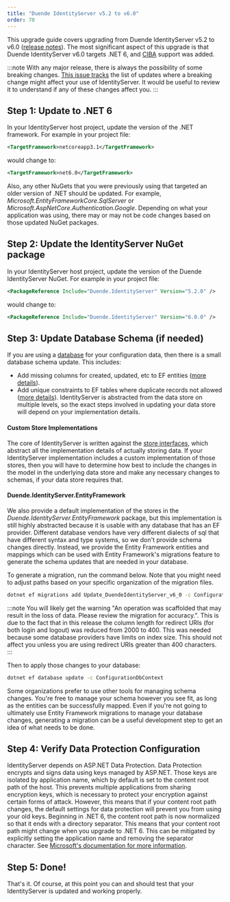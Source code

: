 ```yaml
---
title: "Duende IdentityServer v5.2 to v6.0"
order: 70
---
```


This upgrade guide covers upgrading from Duende IdentityServer v5.2 to v6.0 ([release notes](https://github.com/DuendeSoftware/products/releases/tag/is%2F6.0.0)).
The most significant aspect of this upgrade is that Duende IdentityServer v6.0 targets .NET 6, and [CIBA](../ui/ciba) support was added.

:::note
With any major release, there is always the possibility of some breaking changes.
[This issue tracks](https://github.com/DuendeSoftware/IdentityServer/issues/351) the list of updates where a breaking change might affect your use of IdentityServer. It would be useful to review it to understand if any of these changes affect you.
:::

## Step 1: Update to .NET 6

In your IdentityServer host project, update the version of the .NET framework. 
For example in your project file:

```xml
<TargetFramework>netcoreapp3.1</TargetFramework>
```

would change to: 

```xml
<TargetFramework>net6.0</TargetFramework>
```

Also, any other NuGets that you were previously using that targeted an older version of .NET should be updated.
For example, *Microsoft.EntityFrameworkCore.SqlServer* or *Microsoft.AspNetCore.Authentication.Google*.
Depending on what your application was using, there may or may not be code changes based on those updated NuGet packages. 

## Step 2: Update the IdentityServer NuGet package

In your IdentityServer host project, update the version of the Duende IdentityServer NuGet. 
For example in your project file:

```xml
<PackageReference Include="Duende.IdentityServer" Version="5.2.0" />
```

would change to: 

```xml
<PackageReference Include="Duende.IdentityServer" Version="6.0.0" />
```

## Step 3: Update Database Schema (if needed)

If you are using a [database](../data) for your configuration data, then there is a small database schema update.
This includes:

* Add missing columns for created, updated, etc to EF entities ([more details](https://github.com/DuendeSoftware/IdentityServer/pull/356)).
* Add unique constraints to EF tables where duplicate records not allowed ([more details](https://github.com/DuendeSoftware/IdentityServer/pull/355)).
IdentityServer is abstracted from the data store on multiple levels, so the exact steps involved in updating your data store will depend on your implementation details. 

#### Custom Store Implementations
The core of IdentityServer is written against the [store interfaces](../reference/stores), which abstract all the implementation details of actually storing data. If your IdentityServer implementation includes a custom implementation of those stores, then you will have to determine how best to include the changes in the model in the underlying data store and make any necessary changes to schemas, if your data store requires that.

#### Duende.IdentityServer.EntityFramework
We also provide a default implementation of the stores in the *Duende.IdentityServer.EntityFramework* package, but this implementation is still highly abstracted because it is usable with any database that has an EF provider. Different database vendors have very different dialects of sql that have different syntax and type systems, so we don't provide schema changes directly. Instead, we provide the Entity Framework entities and mappings which can be used with Entity Framework's migrations feature to generate the schema updates that are needed in your database. 

To generate a migration, run the command below. Note that you might need to adjust paths based on your specific organization of the migration files.

```bash
dotnet ef migrations add Update_DuendeIdentityServer_v6_0 -c ConfigurationDbContext -o Data/Migrations/IdentityServer/ConfigurationDb
```

:::note
You will likely get the warning "An operation was scaffolded that may result in the loss of data. Please review the migration for accuracy.". This is due to the fact that in this release the column length for redirect URIs (for both login and logout) was reduced from 2000 to 400. This was needed because some database providers have limits on index size. This should not affect you unless you are using redirect URIs greater than 400 characters.
:::

Then to apply those changes to your database:

```bash
dotnet ef database update -c ConfigurationDbContext
```

Some organizations prefer to use other tools for managing schema changes. You're free to manage your schema however you see fit, as long as the entities can be successfully mapped. Even if you're not going to ultimately use Entity Framework migrations to manage your database changes, generating a migration can be a useful development step to get an idea of what needs to be done.

## Step 4: Verify Data Protection Configuration
IdentityServer depends on ASP.NET Data Protection. Data Protection encrypts and signs data using keys managed by ASP.NET. Those keys are isolated by application name, which by default is set to the content root path of the host. This prevents multiple applications from sharing encryption keys, which is necessary to protect your encryption against certain forms of attack. However, this means that if your content root path changes, the default settings for data protection will prevent you from using your old keys. Beginning in .NET 6, the content root path is now normalized so that it ends with a directory separator. This means that your content root path might change when you upgrade to .NET 6. This can be mitigated by explicitly setting the application name and removing the separator character. See [Microsoft's documentation for more information](https://learn.microsoft.com/en-us/aspnet/core/security/data-protection/configuration/overview?view=aspnetcore-6.0#setapplicationname).

## Step 5: Done!

That's it. Of course, at this point you can and should test that your IdentityServer is updated and working properly.
